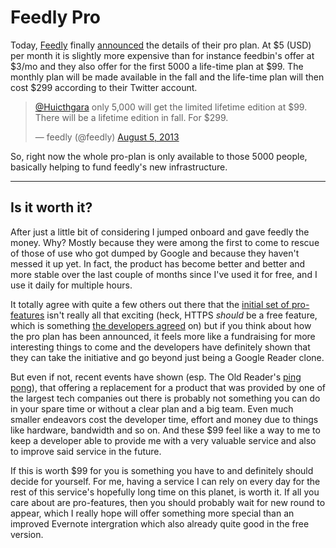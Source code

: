 # Feedly Pro

Today, [Feedly][] finally [announced](http://www.theverge.com/2013/8/5/4589764/feedly-pro-premium-subscription-article-search-evernote) the details of their pro plan. At $5 (USD) per month it is slightly more expensive than for instance feedbin's offer at $3/mo and they also offer for the first 5000 a life-time plan at $99. The monthly plan will be made available in the fall and the life-time plan will then cost $299 according to their Twitter account.

<blockquote class="twitter-tweet"><p><a href="https://twitter.com/Huicthgara">@Huicthgara</a> only 5,000 will get the limited lifetime edition at $99. There will be a lifetime edition in fall. For $299.</p>&mdash; feedly (@feedly) <a href="https://twitter.com/feedly/statuses/364352234294738944">August 5, 2013</a></blockquote>

So, right now the whole pro-plan is only available to those 5000 people, basically helping to fund feedly's new infrastructure.

----------------------

## Is it worth it?

After just a little bit of considering I jumped onboard and gave feedly the money. Why? Mostly because they were among the first to come to rescue of those of use who got dumped by Google and because they haven't messed it up yet. In fact, the product has become better and better and more stable over the last couple of months since I've used it for free, and I use it daily for multiple hours.

It totally agree with quite a few others out there that the [initial set of pro-features][pro1] isn't really all that exciting (heck, HTTPS *should* be a free feature, which is something [the developers agreed](https://twitter.com/feedly/status/364340330172137472) on) but if you think about how the pro plan has been announced, it feels more like a fundraising for more interesting things to come and the developers have definitely shown that they can take the initiative and go beyond just being a Google Reader clone.

But even if not, recent events have shown (esp. The Old Reader's [ping](http://gizmodo.com/even-google-reader-replacements-are-shutting-down-952901748) [pong](http://www.theverge.com/2013/8/1/4577884/the-old-reader-rss-app-will-live-on)), that offering a replacement for a product that was provided by one of the largest tech companies out there is probably not something you can do in your spare time or without a clear plan and a big team. Even much smaller endeavors cost the developer time, effort and money due to things like hardware, bandwidth and so on. And these $99 feel like a way to me to keep a developer able to provide me with a very valuable service and also to improve said service in the future.

If this is worth $99 for you is something you have to and definitely should decide for yourself. For me, having a service I can rely on every day for the rest of this service's hopefully long time on this planet, is worth it. If all you care about are pro-features, then you should probably wait for new round to appear, which I really hope will offer something more special than an improved Evernote intergration which also already quite good in the free version.

[feedly]: http://feedly.com
[pro1]: https://twitter.com/feedlypro/status/364367888435519489

<script async src="//platform.twitter.com/widgets.js" charset="utf-8"></script>